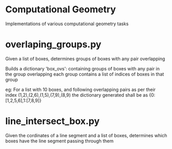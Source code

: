 # Computational Geometry
Implementations of various computational geometry tasks


# overlaping_groups.py

Given a list of boxes, determines groups of boxes with any pair overlapping

Builds a dictionary 'box_ovs': containing groups of boxes with any pair in the group overlapping
each group contains a list of indices of boxes in that group

eg:
For a list with 10 boxes, and following overlapping pairs as per their index
(1,2),(2,6),(1,5),(7,9),(8,9)
the dictionary generated shall be as {0:[1,2,5,6],1:[7,8,9]}

# line_intersect_box.py

Given the cordinates of a line segment and a list of boxes,
determines which boxes have the line segment passing through them

